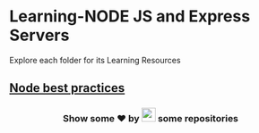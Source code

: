 # Learning-NODE JS and Express Servers

Explore each folder for its Learning Resources

## [Node best practices](https://github.com/goldbergyoni/nodebestpractices)

<h3 align="center">Show some ❤ by <img src="https://imgur.com/o7ncZFp.jpg" height=25px width=25px> some repositories</h3>
